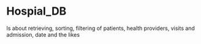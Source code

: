 # Hospial_DB
Is about retrieving, sorting, filtering of patients, health providers, visits and admission, date and the likes
